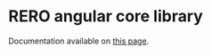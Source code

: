# RERO angular core library

Documentation available on [this page](./projects/rero/ng-core/README.md).